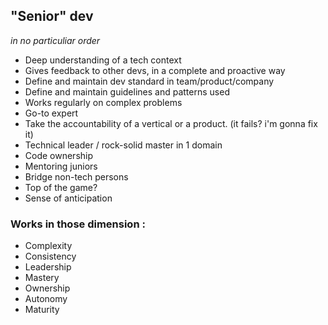 ## "Senior" dev
_in no particuliar order_
* Deep understanding of a tech context
* Gives feedback to other devs, in a complete and proactive way
* Define and maintain dev standard in team/product/company
* Define and maintain guidelines and patterns used
* Works regularly on complex problems
* Go-to expert
* Take the accountability of a vertical or a product. (it fails? i'm gonna fix it)
* Technical leader / rock-solid master in 1 domain
* Code ownership
* Mentoring juniors
* Bridge non-tech persons
* Top of the game?
* Sense of anticipation
 
### Works in those dimension :
* Complexity
* Consistency 
* Leadership
* Mastery
* Ownership
* Autonomy
* Maturity
